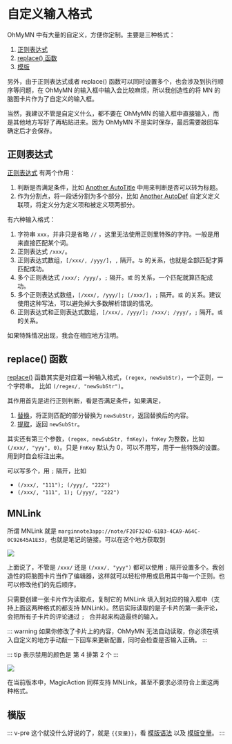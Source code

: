 # 自定义输入格式

OhMyMN 中有大量的自定义，方便你定制。主要是三种格式：

1. [正则表达式](regex)
2. [replace() 函数](replace)
3. [模版](mustache)

另外，由于正则表达式或者 replace() 函数可以同时设置多个，也会涉及到执行顺序等问题，在 OhMyMN 的输入框中输入会比较麻烦，所以我创造性的将 MN 的脑图卡片作为了自定义的输入框。

当然，我建议不管是自定义什么，都不要在 OhMyMN 的输入框中直接输入，而是其他地方写好了再粘贴进来。因为 OhMyMN 不是实时保存，最后需要敲回车确定后才会保存。

## 正则表达式

[正则表达式](regex.md) 有两个作用：

1. 判断是否满足条件，比如 [Another AutoTitle](modules/anotherautotitle.md) 中用来判断是否可以转为标题。
2. 作为分割点，将一段话分割为多个部分，比如 [Another AutoDef](modules/anotherautodef.md) 自定义定义联项，将定义分为定义项和被定义项两部分。

有六种输入格式：

1. 字符串 `xxx`，并非只是省略 `//` ，这里无法使用正则里特殊的字符。一般是用来直接匹配某个词。
2. 正则表达式 `/xxx/`。
3. 正则表达式数组，`[/xxx/, /yyy/]`，`,` 隔开。`与` 的关系，也就是全部匹配才算匹配成功。
4. 多个正则表达式 `/xxx/; /yyy/`，`;` 隔开。`或` 的关系，一个匹配就算匹配成功。
5. 多个正则表达式数组，`[/xxx/, /yyy/]; [/xxx/]`，`;` 隔开。`或` 的关系。建议使用这种写法，可以避免掉大多数解析错误的情况。
6. 正则表达式和正则表达式数组，`[/xxx/, /yyy/]; /xxx/; /yyy/`，`;` 隔开。`或` 的关系。

如果特殊情况出现，我会在相应地方注明。

## replace() 函数

[replace()](replace) 函数其实是对应着一种输入格式，`(regex, newSubStr)`，一个正则，一个字符串。
比如 `(/regex/, "newSubStr")`。

其作用首先是进行正则判断，看是否满足条件，如果满足，

1. [替换](replace.md#替换)，将正则匹配的部分替换为 `newSubStr`，返回替换后的内容。
2. [提取](replace.md#提取)，返回 `newSubStr`。

其实还有第三个参数，`(regex, newSubStr, fnKey)`，`fnKey` 为整数，比如 `(/xxx/, "yyy", 0)`。只是 `FnKey` 默认为 0，可以不用写，用于一些特殊的设置。用到时自会标注出来。

可以写多个，用 `;` 隔开，比如

- `(/xxx/, "111"); (/yyy/, "222")`
- `(/xxx/, "111", 1); (/yyy/, "222")`

## MNLink

所谓 MNLink 就是 `marginnote3app://note/F20F324D-61B3-4CA9-A64C-0C92645A1E33`，也就是笔记的链接。可以在这个地方获取到

![](https://testmnbbs.oss-cn-zhangjiakou.aliyuncs.com/pic20220506005857.png?x-oss-process=base_webp)

上面说了，不管是 `/xxx/` 还是 `(/xxx/, "yyy")` 都可以使用 `;` 隔开设置多个。我创造性的将脑图卡片当作了编辑器，这样就可以轻松停用或启用其中每一个正则。也可以修改他们的先后顺序。

只需要创建一张卡片作为读取点，复制它的 MNLink 填入到对应的输入框中（支持上面这两种格式的都支持 MNLink）。然后实际读取的是子卡片的第一条评论，会把所有子卡片的评论通过 `; ` 合并起来构造最终的输入。

::: warning
如果你修改了卡片上的内容，OhMyMN 无法自动读取，你必须在填入自定义的地方手动敲一下回车来更新配置，同时会检查是否输入正确。
:::

::: tip 表示禁用的颜色是
第 4 排第 2 个
:::

![](https://testmnbbs.oss-cn-zhangjiakou.aliyuncs.com/pic20220507095500.png?x-oss-process=base_webp)

在当前版本中，MagicAction 同样支持 MNLink，甚至不要求必须符合上面这两种格式。

## 模版

::: v-pre
这个就没什么好说的了，就是 `{{变量}}`，看 [模版语法](mustache.md) 以及 [模版变量](vars.md)。
:::
